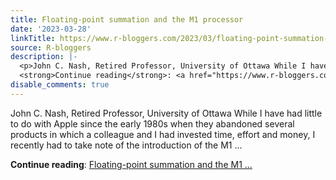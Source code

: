 ```yaml
---
title: Floating-point summation and the M1 processor
date: '2023-03-28'
linkTitle: https://www.r-bloggers.com/2023/03/floating-point-summation-and-the-m1-processor/
source: R-bloggers
description: |-
  <p>John C. Nash, Retired Professor, University of Ottawa While I have had little to do with Apple since the early 1980s when they abandoned several products in which a colleague and I had invested time, effort and money, I recently had to take note of the introduction of the M1 ...</p>
  <strong>Continue reading</strong>: <a href="https://www.r-bloggers.com/2023/03/floating-point-summation-and-the-m1-processor/">Floating-point summation and the M1 ...
disable_comments: true
---
```

<p>John C. Nash, Retired Professor, University of Ottawa While I have had little to do with Apple since the early 1980s when they abandoned several products in which a colleague and I had invested time, effort and money, I recently had to take note of the introduction of the M1 ...</p>
<strong>Continue reading</strong>: <a href="https://www.r-bloggers.com/2023/03/floating-point-summation-and-the-m1-processor/">Floating-point summation and the M1 ...